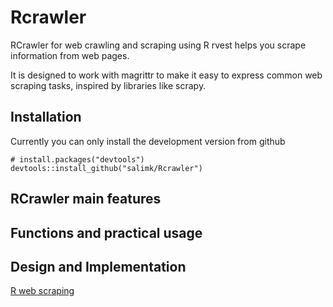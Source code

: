 # Rcrawler
RCrawler for web crawling and scraping using R
rvest helps you scrape information from web pages. 

It is designed to work with magrittr to make it easy to express common web scraping tasks, inspired by libraries like scrapy.
## Installation 
Currently you can only install the development version from github
```
# install.packages("devtools")
devtools::install_github("salimk/Rcrawler")
```
## RCrawler main features  
## Functions and practical usage
## Design and Implementation 
[R web scraping](http://www.sciencedirect.com/science/article/pii/S2352711017300110)
